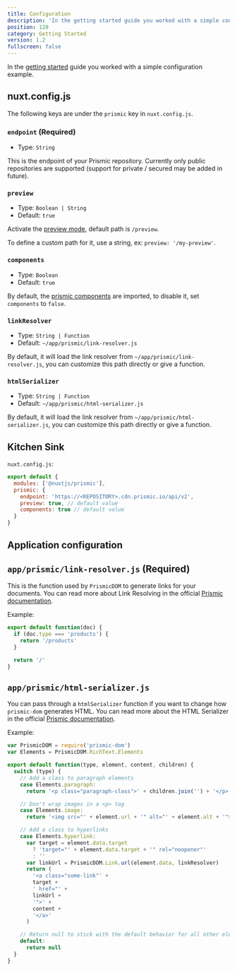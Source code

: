 ```yaml
---
title: Configuration
description: 'In the getting started guide you worked with a simple configuration example.'
position: 120
category: Getting Started
version: 1.2
fullscreen: false
---
```


In the [getting started](getting-started.md) guide you worked with a simple configuration example.

## nuxt.config.js

The following keys are under the `prismic` key in `nuxt.config.js`.

### `endpoint` (Required)

- Type: `String`

This is the endpoint of your Prismic repository. Currently only public repositories are supported (support for private / secured may be added in future).

### `preview`

- Type: `Boolean | String`
- Default: `true`

Activate the [preview mode](/preview), default path is `/preview`.

To define a custom path for it, use a string, ex: `preview: '/my-preview'`.

### `components`

- Type: `Boolean`
- Default: `true`

By default, the [prismic components](/components) are imported, to disable it, set `components` to `false`.

### `linkResolver`

- Type: `String | Function`
- Default: `~/app/prismic/link-resolver.js`

By default, it will load the link resolver from `~/app/prismic/link-resolver.js`, you can customize this path directly or give a function.

### `htmlSerializer`

- Type: `String | Function`
- Default: `~/app/prismic/html-serializer.js`

By default, it will load the link resolver from `~/app/prismic/html-serializer.js`, you can customize this path directly or give a function.

## Kitchen Sink

`nuxt.config.js`:

```javascript
export default {
  modules: ['@nuxtjs/prismic'],
  prismic: {
    endpoint: 'https://<REPOSITORY>.cdn.prismic.io/api/v2',
    preview: true, // default value
    components: true // default value
  }
}
```

## Application configuration

## `app/prismic/link-resolver.js` (Required)

This is the function used by `PrismicDOM` to generate links for your documents. You can read more about Link Resolving in the official [Prismic documentation](https://prismic.io/docs/javascript/beyond-the-api/link-resolving).

Example:

```js
export default function(doc) {
  if (doc.type === 'products') {
    return '/products'
  }

  return '/'
}
```

## `app/prismic/html-serializer.js`

You can pass through a `htmlSerializer` function if you want to change how `prismic-dom` generates HTML. You can read more about the HTML Serializer in the official [Prismic documentation](https://prismic.io/docs/javascript/beyond-the-api/html-serializer).

Example:

```js
var PrismicDOM = require('prismic-dom')
var Elements = PrismicDOM.RichText.Elements

export default function(type, element, content, children) {
  switch (type) {
    // Add a class to paragraph elements
    case Elements.paragraph:
      return '<p class="paragraph-class">' + children.join('') + '</p>'

    // Don't wrap images in a <p> tag
    case Elements.image:
      return '<img src="' + element.url + '" alt="' + element.alt + '">'

    // Add a class to hyperlinks
    case Elements.hyperlink:
      var target = element.data.target
        ? 'target="' + element.data.target + '" rel="noopener"'
        : ''
      var linkUrl = PrismicDOM.Link.url(element.data, linkResolver)
      return (
        '<a class="some-link"' +
        target +
        ' href="' +
        linkUrl +
        '">' +
        content +
        '</a>'
      )

    // Return null to stick with the default behavior for all other elements
    default:
      return null
  }
}
```
